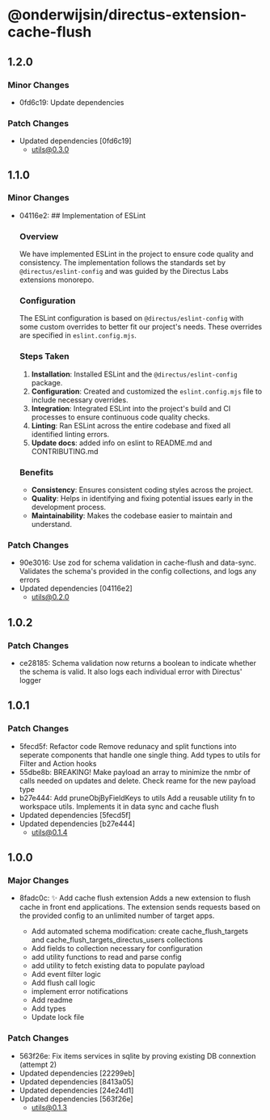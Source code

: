 # @onderwijsin/directus-extension-cache-flush

## 1.2.0

### Minor Changes

- 0fd6c19: Update dependencies

### Patch Changes

- Updated dependencies [0fd6c19]
  - utils@0.3.0

## 1.1.0

### Minor Changes

- 04116e2: ## Implementation of ESLint

  ### Overview

  We have implemented ESLint in the project to ensure code quality and consistency. The implementation follows the standards set by `@directus/eslint-config` and was guided by the Directus Labs extensions monorepo.

  ### Configuration

  The ESLint configuration is based on `@directus/eslint-config` with some custom overrides to better fit our project's needs. These overrides are specified in `eslint.config.mjs`.

  ### Steps Taken

  1. **Installation**: Installed ESLint and the `@directus/eslint-config` package.
  2. **Configuration**: Created and customized the `eslint.config.mjs` file to include necessary overrides.
  3. **Integration**: Integrated ESLint into the project's build and CI processes to ensure continuous code quality checks.
  4. **Linting**: Ran ESLint across the entire codebase and fixed all identified linting errors.
  5. **Update docs**: added info on eslint to README.md and CONTRIBUTING.md

  ### Benefits

  - **Consistency**: Ensures consistent coding styles across the project.
  - **Quality**: Helps in identifying and fixing potential issues early in the development process.
  - **Maintainability**: Makes the codebase easier to maintain and understand.

### Patch Changes

- 90e3016: Use zod for schema validation in cache-flush and data-sync. Validates the schema's provided in the config collections, and logs any errors
- Updated dependencies [04116e2]
  - utils@0.2.0

## 1.0.2

### Patch Changes

- ce28185: Schema validation now returns a boolean to indicate whether the schema is valid. It also logs each individual error with Directus' logger

## 1.0.1

### Patch Changes

- 5fecd5f: Refactor code
  Remove redunacy and split functions into seperate components that handle one single thing. Add types to utils for Filter and Action hooks
- 55dbe8b: BREAKING! Make payload an array to minimize the nmbr of calls needed on updates and delete. Check reame for the new payload type
- b27e444: Add pruneObjByFieldKeys to utils
  Add a reusable utility fn to workspace utils. Implements it in data sync and cache flush
- Updated dependencies [5fecd5f]
- Updated dependencies [b27e444]
  - utils@0.1.4

## 1.0.0

### Major Changes

- 8fadc0c: ✨ Add cache flush extension
  Adds a new extension to flush cache in front end applications. The extension sends requests based on the provided config to an unlimited number of target apps.

  - Add automated schema modification: create cache_flush_targets and cache_flush_targets_directus_users collections
  - Add fields to collection necessary for configuration
  - add utility functions to read and parse config
  - add utility to fetch existing data to populate payload
  - Add event filter logic
  - Add flush call logic
  - implement error notifications
  - Add readme
  - Add types
  - Update lock file

### Patch Changes

- 563f26e: Fix items services in sqlite by proving existing DB connextion (attempt 2)
- Updated dependencies [22299eb]
- Updated dependencies [8413a05]
- Updated dependencies [24e24d1]
- Updated dependencies [563f26e]
  - utils@0.1.3
